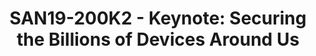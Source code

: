 ---
youtube_video_url: https://www.youtube.com/watch?v=1m7jYM_sSxI
amazon_s3_presentation_url: https://static.linaro.org/connect/san19/presentations/san19-200k2.pdf
amazon_s3_video_url: https://static.linaro.org/connect/san19/videos/san19-200k2.mp4
categories:
- san19
description: <strong>Securing the Billions of Devices Around Us - – Ed Nightingale,
  Partner Director of Engineering, Microsoft Azure Sphere</strong><br>The next decade
  promises the democratization of connectivity to every device. Significant drops
  in the cost of connectivity mean that every form of electrical device—every child’s
  toy, every household’s appliances, and every sensor—will become connected to the
  Internet. Tens of billions of these devices are controlled by microcontrollers,
  a class of device particularly ill-prepared for the security challenges of internet
  connectivity. &nbsp;What is required to secure these billions of devices? &nbsp;Microsoft
  defines 7 properties that define the minimum standard for&nbsp;<u>any</u> device
  connecting to the internet and in this talk we’ll dive into each as we make the
  case for a better standard for security and connectivity.
image: /assets/images/featured-images/san19/SAN19-200K2.png
session_attendee_num: '161'
session_id: SAN19-200K2
session_room: Pacific Room (Keynote)
session_slot:
  end_time: '2019-09-24 11:00:00'
  start_time: '2019-09-24 10:30:00'
session_speakers:
- speaker_bio: Ed &nbsp;Nightingale has been part of Azure Sphere from its inception
    and has filled many different roles as the product has grown from research to
    product. &nbsp;Currently, Ed is the Partner Director of Engineering for Azure
    Sphere where he is responsible for the overall software and hardware engineering
    effort on the team. Prior to Azure Sphere, &nbsp;Ed was a systems researcher and
    software engineer. Ed has authored papers in top systems conferences such as OSDI
    and SOSP. He has co-authored 20 conference and journal publications, has won 6
    best paper awards, and even helped to set the world record in disk-to-disk sorting
    (<a data-saferedirecturl="https://www.google.com/url?q=https://nam06.safelinks.protection.outlook.com/?url%3Dhttp%253A%252F%252Fsortbenchmark.org%26data%3D02%257C01%257Cddamas%2540microsoft.com%257C433d61160118445fd3c008d71e857f0d%257C72f988bf86f141af91ab2d7cd011db47%257C1%257C0%257C637011431018146227%26sdata%3DOqNsm%252BUSYW5Y40e2Enj5wY4iB97h%252B1u2dfPJ%252BoSk8Ns%253D%26reserved%3D0&source=gmail&ust=1565869504808000&usg=AFQjCNHUGhoCtCVNSpdI8j-Fc6Oyt-MD8Q"
    href="https://nam06.safelinks.protection.outlook.com/?url=http%3A%2F%2Fsortbenchmark.org&data=02%7C01%7Cddamas%40microsoft.com%7C433d61160118445fd3c008d71e857f0d%7C72f988bf86f141af91ab2d7cd011db47%7C1%7C0%7C637011431018146227&sdata=OqNsm%2BUSYW5Y40e2Enj5wY4iB97h%2B1u2dfPJ%2BoSk8Ns%3D&reserved=0"
    target="_blank">http://sortbenchmark.org</a>). He has also worked as an engineer
    and as an engineering manager running a large-scale distributed storage service.
    Ed really enjoys building operating systems and large-scale distributed systems.
  speaker_company: Microsoft
  speaker_image: /assets/images/speakers/san19/ed-nightingale.jpg
  speaker_location: ''
  speaker_name: Ed Nightingale
  speaker_position: Partner Director of Engineering
  speaker_url: ''
  speaker_username: ddamas
session_track: None/Other
tag: session
tags:
- Keynote
- Data Center
- ' IoT Fog/Gateway/Edge Computing'
- ' Open Source Development'
title: 'SAN19-200K2 - Keynote: Securing the Billions of Devices Around Us'
---